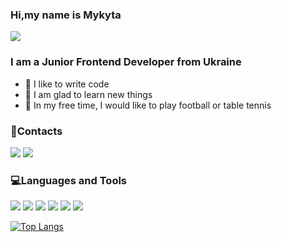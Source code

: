 <h3 align="left">Hi,my name is Mykyta</h3>

![](https://komarev.com/ghpvc/?username=nkovlev)

<h3 align="left">I am a Junior Frontend Developer from Ukraine</h3>

 - 💪 I like to write code
 - 💼 I am glad to learn new things
 - 🏓 In my free time, I would like to play football or table tennis

<h3 align="left">📱Contacts</h3>

<a href="mailto:nkovlev4@gmail.com"><img src="https://img.shields.io/badge/Gmail-white?style=for-the-badge&logo=Gmail&logoColor=red"/></a> <a href="https://telegram.me/nick_devweb"><img src="https://img.shields.io/badge/Telegram-white?style=for-the-badge&logo=Telegram&logoColor=blue"/></a>


<h3 align="left">💻Languages and Tools</h3>

<img src="https://img.shields.io/badge/HTML-gray?style=for-the-badge&logo=HTML5&logoColor=red"/> <img src="https://img.shields.io/badge/CSS-gray?style=for-the-badge&logo=CSS3&logoColor=blue"/> <img src="https://img.shields.io/badge/SAAS-gray?style=for-the-badge&logo=Sass&logoColor=pink"/> <img src="https://img.shields.io/badge/Javascript-gray?style=for-the-badge&logo=Javascript&logoColor=yellow"/> <img src="https://img.shields.io/badge/GIT-gray?style=for-the-badge&logo=Git&logoColor=red"/> <img src="https://img.shields.io/badge/Bootstrap-gray?style=for-the-badge&logo=Bootstrap&logoColor=EE82EE"/>


[![Top Langs](https://github-readme-stats.vercel.app/api/top-langs/?username=nkovlev&layout=compact)](https://github.com/anuraghazra/github-readme-stats)

